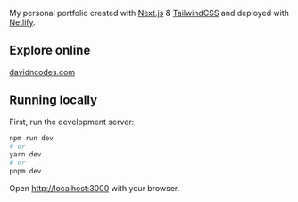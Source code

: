 My personal portfolio created with [Next.js](https://nextjs.org/) & [TailwindCSS](https://tailwindcss.com) and deployed with [Netlify](https://netlify.com).

## Explore online

[davidncodes.com](https://davidncodes.com)

## Running locally

First, run the development server:

```bash
npm run dev
# or
yarn dev
# or
pnpm dev
```

Open [http://localhost:3000](http://localhost:3000) with your browser.
